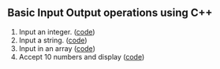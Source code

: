 ## Basic Input Output operations using C++
1. Input an integer. ([code](inp_int.cpp))
2. Input a string. ([code](inp_str.cpp))
3. Input in an array ([code](input_arr.cpp))
4. Accept 10 numbers and display ([code](accept_numbers_in_arr.c))